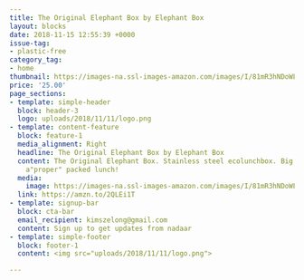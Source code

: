 ```yaml
---
title: The Original Elephant Box by Elephant Box
layout: blocks
date: 2018-11-15 12:55:39 +0000
issue-tag:
- plastic-free
category_tag:
- home
thumbnail: https://images-na.ssl-images-amazon.com/images/I/81mR3hNDoWL._SL1500_.jpg
price: '25.00'
page_sections:
- template: simple-header
  block: header-3
  logo: uploads/2018/11/11/logo.png
- template: content-feature
  block: feature-1
  media_alignment: Right
  headline: The Original Elephant Box by Elephant Box
  content: The Original Elephant Box. Stainless steel ecolunchbox. Big enough for
    a"proper" packed lunch!
  media:
    image: https://images-na.ssl-images-amazon.com/images/I/81mR3hNDoWL._SL1500_.jpg
  link: https://amzn.to/2QLEi1T
- template: signup-bar
  block: cta-bar
  email_recipient: kimszelong@gmail.com
  content: Sign up to get updates from nadaar
- template: simple-footer
  block: footer-1
  content: <img src="uploads/2018/11/11/logo.png">

---
```

